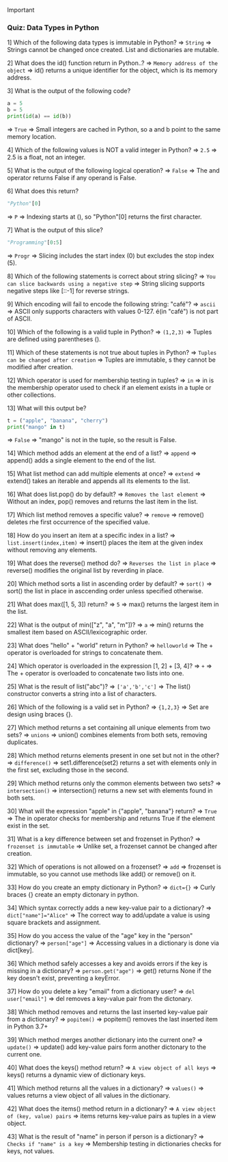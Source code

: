 > [!IMPORTANT]

### Quiz: Data Types in Python

1] Which of the following data types is immutable in Python?
=> `String` => Strings cannot be changed once created. List and dictionaries are mutable.

2] What does the id() function return in Python..?
=> `Memory address of the object` => id() returns a unique identifier for the object, which is its memory address.

3] What is the output of the following code?

```py
a = 5
b = 5
print(id(a) == id(b))
```

=> `True` => Small integers are cached in Python, so a and b point to the same memory location.

4] Which of the following values is NOT a valid integer in Python?
=> `2.5` => 2.5 is a float, not an integer.

5] What is the output of the following logical operation?
=> `False` => The and operator returns False if any operand is False.

6] What does this return?

```py
"Python"[0]
```

=> `P` => Indexing starts at (), so "Python"[0] returns the first character.

7] What is the output of this slice?

```py
"Programming"[0:5]
```

=> `Progr` => Slicing includes the start index (0) but excludes the stop index (5).

8] Which of the following statements is correct about string slicing?
=> `You can slice backwards using a negative step` => String slicing supports negative steps like [::-1] for reverse strings.

9] Which encoding will fail to encode the following string: "café"?
=> `ascii` => ASCII only supports characters with values 0-127. é(in "café") is not part of ASCII.

10] Which of the following is a valid tuple in Python?
=> `(1,2,3)` => Tuples are defined using parentheses ().

11] Which of these statements is not true about tuples in Python?
=> `Tuples can be changed after creation` => Tuples are immutable, s they cannot be modified after creation.

12] Which operator is used for membership testing in tuples?
=> `in` => in is the membership operator used to check if an element exists in a tuple or other collections.

13] What will this output be?

```py
t = ("apple", "banana", "cherry")
print("mango" in t)
```

=> `False` => "mango" is not in the tuple, so the result is False.

14] Which method adds an element at the end of a list?
=> `append` => append() adds a single element to the end of the list.

15] What list method can add multiple elements at once?
=> `extend` => extend() takes an iterable and appends all its elements to the list.

16] What does list.pop() do by default?
=> `Removes the last element` => Without an index, pop() removes and returns the last item in the list.

17] Which list method removes a specific value?
=> `remove` => remove() deletes rhe first occurrence of the specified value.

18] How do you insert an item at a specific index in a list?
=> `list.insert(index,item)` => insert() places the item at the given index without removing any elements.

19] What does the reverse() method do?
=> `Reverses the list in place` => reverse() modifies the original list by reverding in place.

20] Which method sorts a list in ascending order by default?
=> `sort()` => sort() the list in place in asccending order unless specified otherwise.

21] What does max([1, 5, 3]) return?
=> `5` => max() returns the largest item in the list.

22] What is the output of min(["z", "a", "m"])?
=> `a` => min() returns the smallest item based on ASCII/lexicographic order.

23] What does "hello" + "world" return in Python?
=> `helloworld` => The + operator is overloaded for strings to concatenate them.

24] Which operator is overloaded in the expression [1, 2] + [3, 4]?
=> `+` => The + operator is overloaded to concatenate two lists into one.

25] What is the result of list("abc")?
=> `['a','b','c']` => The list() constructor converts a string into a list of characters.

26] Which of the following is a valid set in Python?
=> `{1,2,3}` => Set are design using braces {}.

27] Which method returns a set containing all unique elements from two sets?
=> `unions` => union() combines elements from both sets, removing duplicates.

28] Which method returns elements present in one set but not in the other?
=> `difference()` => set1.difference(set2) returns a set with elements only in the first set, excluding those in the second.

29] Which method returns only the common elements between two sets?
=> `intersection()` => intersection() returns a new set with elements found in both sets.

30] What will the expression "apple" in {"apple", "banana"} return?
=> `True` => The in operator checks for membership and returns True if the element exist in the set.

31] What is a key difference between set and frozenset in Python?
=> `frozenset is immutable` => Unlike set, a frozenset cannot be changed after creation.

32] Which of operations is not allowed on a frozenset?
=> `add` => frozenset is immutable, so you cannot use methods like add() or remove() on it.

33] How do you create an empty dictionary in Python?
=> `dict={}` => Curly braces {} create an empty dictonary in python.

34] Which syntax correctly adds a new key-value pair to a dictionary?
=> `dict["name"]="Alice"` => The correct way to add/update a value is using square brackets and assignment.

35] How do you access the value of the "age" key in the "person" dictionary?
=> `person["age"]` => Accessing values in a dictionary is done via dict[key].

36] Which method safely accesses a key and avoids errors if the key is missing in a dictionary?
=> `person.get("age")` => get() returns None if the key doesn't exist, preventing a keyError.

37] How do you delete a key "email" from a dictionary user?
=> `del user["email"]` => del removes a key-value pair from the dictonary.

38] Which method removes and returns the last inserted key-value pair from a dictionary?
=> `popitem()` => popitem() removes the last inserted item in Python 3.7+

39] Which method merges another dictionary into the current one?
=> `update()` => update() add key-value pairs form another dictonary to the current one.

40] What does the keys() method return?
=> `A view object of all keys` => keys() returns a dynamic view of dictionary keys.

41] Which method returns all the values in a dictionary?
=> `values()` => values returns a view object of all values in the dictionary.

42] What does the items() method return in a dictionary?
=> `A view object of (key, value) pairs` => items returns key-value pairs as tuples in a view object.

43] What is the result of "name" in person if person is a dictionary?
=> `Checks if "name" is a key` => Membership testing in dictionaries checks for keys, not values.
